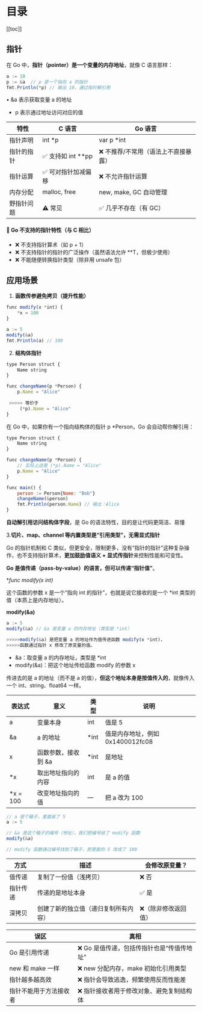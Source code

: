 # 目录

[[toc]]

## 指针

在 Go 中，**指针（pointer）是一个变量的内存地址**，就像 C 语言那样：

```jsx
a := 10
p := &a  // p 是一个指向 a 的指针
fmt.Println(*p) // 输出 10，通过指针解引用
```

• &a 表示获取变量 a 的地址

- p 表示通过地址访问对应的值

| **特性** | **C 语言** | **Go 语言** |
| --- | --- | --- |
| 指针声明 | int *p | var p *int |
| 指针的指针 | ✅ 支持如 int **pp | ❌ 不推荐/不常用（语法上不直接暴露） |
| 指针运算 | ✅ 可对指针加减偏移 | ❌ 不允许指针运算 |
| 内存分配 | malloc, free | new, make, GC 自动管理 |
| 野指针问题 | ⚠️ 常见 | ✅ 几乎不存在（有 GC） |

#### **🚫 Go 不支持的指针特性（与 C 相比）**

- ❌ 不支持指针算术（如 p + 1）
- ❌ 不支持指针的指针的广泛操作（虽然语法允许 **T，但极少使用）
- ❌ 不能随便转换指针类型（除非用 unsafe 包）

## 应用场景

1. **函数传参避免拷贝（提升性能）**

```jsx
func modify(x *int) {
    *x = 100
}

a := 5
modify(&a)
fmt.Println(a) // 100
```

2. **结构体指针**

```jsx
type Person struct {
    Name string
}

func changeName(p *Person) {
    p.Name = "Alice"
    
 >>>>> 等价于
	 (*p).Name = "Alice"
}
```

在 Go 中，如果你有一个指向结构体的指针 p *Person，Go 会自动帮你解引用：

```jsx
type Person struct {
    Name string
}

func changeName(p *Person) {
    // 实际上这是 (*p).Name = "Alice"
    p.Name = "Alice"
}

func main() {
    person := Person{Name: "Bob"}
    changeName(&person)
    fmt.Println(person.Name) // 输出：Alice
}
```

**自动解引用访问结构体字段**，是 Go 的语法特性，目的是让代码更简洁、易懂

3.**切片、map、channel 等内置类型是“引用类型”，无需显式指针**

Go 的指针机制和 C 类似，但更安全，限制更多，没有“指针的指针”这种复杂操作，也不支持指针算术，**更加鼓励值语义 + 显式传指针**来控制性能和可变性。

**Go 是值传递（pass-by-value）的语言，但可以传递“指针值”**。

**func modify(x *int)**

这个函数的参数 x 是一个“指向 int 的指针”，也就是说它接收的是一个 *int 类型的值（本质上是内存地址）。

**modify(&a)**

```jsx
a := 5
modify(&a) // &a 是变量 a 的内存地址（类型是 *int）

>>>>>modify(&a) 是把变量 a 的地址作为值传进函数 modify(x *int)，
>>>>>函数通过指针 x 修改了原变量的值。
```

- &a：取变量 a 的内存地址，类型是 *int
- modify(&a)：把这个地址传给函数 modify 的参数 x

传进去的是 a 的地址（而不是 a 的值），**但这个地址本身是按值传入的**，就像传入一个 int、string、float64 一样。

| **表达式** | **意义** | **类型** | **说明** |
| --- | --- | --- | --- |
| a | 变量本身 | int | 值是 5 |
| &a | a 的地址 | *int | 值是内存地址，例如 0x1400012fc08 |
| x | 函数参数，接收到 &a | *int | 是地址 |
| *x | 取出地址指向的内容 | int | 是 a 的值 |
| *x = 100 | 改变地址指向的值 | — | 把 a 改为 100 |

```jsx
// a 是个箱子，里面装了 5
a := 5

// &a 是这个箱子的编号（地址），我们把编号给了 modify 函数
modify(&a)

// modify 函数通过编号找到了箱子，把里面的 5 改成了 100
```

| **方式** | **描述** | **会修改原变量？** |
| --- | --- | --- |
| 值传递 | 复制了一份值（浅拷贝） | ❌ 否 |
| 指针传递 | 传递的是地址本身 | ✅ 是 |
| 深拷贝 | 创建了新的独立值（递归复制所有内容） | ❌（除非修改返回值） |

| **误区** | **真相** |
| --- | --- |
| Go 是引用传递 | ❌ Go 是值传递，包括传指针也是“传值传地址” |
| new 和 make 一样 | ❌ new 分配内存，make 初始化引用类型 |
| 指针越多越高效 | ❌ 指针会导致逃逸，频繁使用反而性能差 |
| 指针不能用于方法接收者 | ❌ 指针接收者用于修改对象、避免复制结构体 |